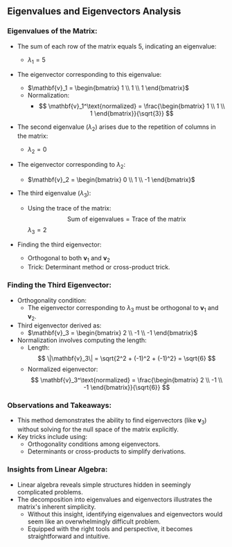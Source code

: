 ## Eigenvalues and Eigenvectors Analysis

### Eigenvalues of the Matrix:
- The sum of each row of the matrix equals $5$, indicating an eigenvalue:
  - $\lambda_1 = 5$
- The eigenvector corresponding to this eigenvalue:
  - $\mathbf{v}_1 = \begin{bmatrix} 1 \\ 1 \\ 1 \end{bmatrix}$
  - Normalization:
    - $$ \mathbf{v}_1^\text{normalized} = \frac{\begin{bmatrix} 1 \\ 1 \\ 1 \end{bmatrix}}{\sqrt{3}} $$

- The second eigenvalue ($\lambda_2$) arises due to the repetition of columns in the matrix:
  - $\lambda_2 = 0$
- The eigenvector corresponding to $\lambda_2$:
  - $\mathbf{v}_2 = \begin{bmatrix} 0 \\ 1 \\ -1 \end{bmatrix}$
  
- The third eigenvalue ($\lambda_3$):
  - Using the trace of the matrix:
    $$
    \text{Sum of eigenvalues} = \text{Trace of the matrix}
    $$
    $\lambda_3 = 2$
- Finding the third eigenvector:
  - Orthogonal to both $\mathbf{v}_1$ and $\mathbf{v}_2$
  - Trick: Determinant method or cross-product trick.

### Finding the Third Eigenvector:
- Orthogonality condition:
  - The eigenvector corresponding to $\lambda_3$ must be orthogonal to $\mathbf{v}_1$ and $\mathbf{v}_2$.
- Third eigenvector derived as:
  - $\mathbf{v}_3 = \begin{bmatrix} 2 \\ -1 \\ -1 \end{bmatrix}$
- Normalization involves computing the length:
  - Length: 
    $$
    \|\mathbf{v}_3\| = \sqrt{2^2 + (-1)^2 + (-1)^2} = \sqrt{6}
    $$
  - Normalized eigenvector:
    $$ \mathbf{v}_3^\text{normalized} = \frac{\begin{bmatrix} 2 \\ -1 \\ -1 \end{bmatrix}}{\sqrt{6}} $$

### Observations and Takeaways:
- This method demonstrates the ability to find eigenvectors (like $\mathbf{v}_3$) without solving for the null space of the matrix explicitly.
- Key tricks include using:
  - Orthogonality conditions among eigenvectors.
  - Determinants or cross-products to simplify derivations.

### Insights from Linear Algebra:
- Linear algebra reveals simple structures hidden in seemingly complicated problems.
- The decomposition into eigenvalues and eigenvectors illustrates the matrix's inherent simplicity.
  - Without this insight, identifying eigenvalues and eigenvectors would seem like an overwhelmingly difficult problem.
  - Equipped with the right tools and perspective, it becomes straightforward and intuitive.